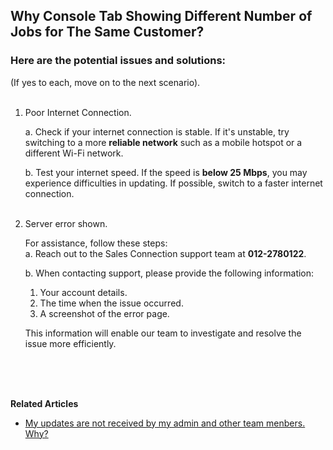 ## Why Console Tab Showing Different Number of Jobs for The Same Customer?

### Here are the potential issues and solutions:
(If yes to each, move on to the next scenario).<br><br>

  1. Poor Internet Connection.<br>

     a. Check if your internet connection is stable. If it's unstable, try switching to a more **reliable network** such as a mobile hotspot or a different Wi-Fi network.<br>

     b. Test your internet speed. If the speed is **below 25 Mbps**, you may experience difficulties in updating. If possible, switch to a faster internet connection.<br><br>
  
  2. Server error shown.<br>
  
     For assistance, follow these steps:<br>
     a. Reach out to the Sales Connection support team at **012-2780122**.<br>
        
     b. When contacting support, please provide the following information:<br>
     1. Your account details.<br>
     2. The time when the issue occurred.<br>
     3. A screenshot of the error page.<br>
     
     This information will enable our team to investigate and resolve the issue more efficiently.

<br><br><br>

**Related Articles**<br>
- [My updates are not received by my admin and other team menbers. Why?](Updates_Not_Received_by_Team_Members.md)
